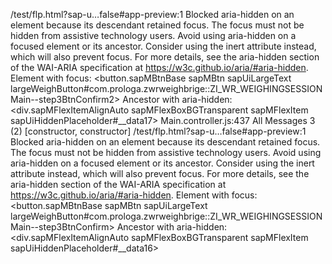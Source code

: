 /test/flp.html?sap-u…false#app-preview:1 Blocked aria-hidden on an element because its descendant retained focus. The focus must not be hidden from assistive technology users. Avoid using aria-hidden on a focused element or its ancestor. Consider using the inert attribute instead, which will also prevent focus. For more details, see the aria-hidden section of the WAI-ARIA specification at https://w3c.github.io/aria/#aria-hidden.
Element with focus: <button.sapMBtnBase sapMBtn sapUiLargeText largeWeighButton#com.prologa.zwrweighbrige::ZI_WR_WEIGHINGSESSIONMain--step3BtnConfirm2>
Ancestor with aria-hidden: <div.sapMFlexItemAlignAuto sapMFlexBoxBGTransparent sapMFlexItem sapUiHiddenPlaceholder#__data17> 
Main.controller.js:437 All Messages 3 
(2) [constructor, constructor]
/test/flp.html?sap-u…false#app-preview:1 Blocked aria-hidden on an element because its descendant retained focus. The focus must not be hidden from assistive technology users. Avoid using aria-hidden on a focused element or its ancestor. Consider using the inert attribute instead, which will also prevent focus. For more details, see the aria-hidden section of the WAI-ARIA specification at https://w3c.github.io/aria/#aria-hidden.
Element with focus: <button.sapMBtnBase sapMBtn sapUiLargeText largeWeighButton#com.prologa.zwrweighbrige::ZI_WR_WEIGHINGSESSIONMain--step3BtnConfirm>
Ancestor with aria-hidden: <div.sapMFlexItemAlignAuto sapMFlexBoxBGTransparent sapMFlexItem sapUiHiddenPlaceholder#__data16> 

